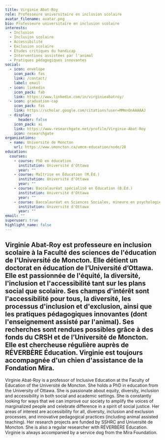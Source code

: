 ```yaml
---
title: Virginie Abat-Roy
role: Professeure universitaire en inclusion scolaire
avatar_filename: avatar.png
bio: Professeure universitaire en inclusion scolaire
interests:
  - Inclusion
  - Inclusion scolaire
  - Accessibilité
  - Exclusion scolaire
  - Études critiques du handicap
  - Interventions assistées par l'animal
  - Pratiques pédagogiques innovantes
social:
  - icon: envelope
    icon_pack: fas
    link: /contact/
    label: email
  - icon: linkedin
    icon_pack: fab
    link: https://www.linkedin.com/in/virginieabatroy/
  - icon: graduation-cap
    icon_pack: fas
    link: https://scholar.google.com/citations?user=MMmnOnAAAAAJ
  - display:
      header: false
    icon_pack: ai
    link: https://www.researchgate.net/profile/Virginie-Abat-Roy
    icon: researchgate
organizations:
  - name: Université de Moncton
    url: https://www.umoncton.ca/umcm-education/node/28
education:
  courses:
    - course: PhD en éducation
      institution: Université d'Ottawa
      year: ""
    - course: Maîtrise en Éducation (M.Éd.)
      institution: Université d'Ottawa
      year: ""
    - course: Baccalauréat spécialisé en Éducation (B.Éd.)
      institution: Université d'Ottawa
      year: ""
    - course: Baccalauréat en Sciences Sociales, mineure en psychologie (B.Sc.Soc.)
      institution: Université d'Ottawa
      year: ""
email: ""
superuser: true
highlight_name: false
---
```

Virginie Abat-Roy est professeure en inclusion scolaire à la Faculté des sciences de l'éducation de l'Université de Moncton. Elle détient un doctorat en éducation de l’Université d’Ottawa. Elle est passionnée de l'équité, la diversité, l'inclusion et l'accessibilité tant sur les plans social que scolaire. Ses champs d'intérêt sont l'accessibilité pour tous, la diversité, les processus d'inclusion et d'exclusion, ainsi que les pratiques pédagogiques innovantes (dont l'enseignement assisté par l'animal). Ses recherches sont rendues possibles grâce à des fonds du CRSH et de l’Université de Moncton. Elle est chercheuse régulière auprès de RÉVERBÈRE Éducation. Virginie est toujours accompagnée d'un chien d'assistance de la Fondation Mira.
---
Virginie Abat-Roy is a professor of Inclusive Education at the Faculty of Education of the Université de Moncton. She holds a PhD in education from the University of Ottawa. She is passionate about equity, diversity, inclusion and accessibility in both social and academic settings. She is constantly looking for ways that we can improve our society to amplify the voices of marginalized people and celebrate difference in a spirit of social justice. Her areas of interest are accessibility for all, diversity, inclusion and exclusion processes, and innovative pedagogical practices (including animal assisted teaching). Her research projects are funded by SSHRC and Université de Moncton. She is also a regular researcher with RÉVERBÈRE Éducation. Virginie is always accompanied by a service dog from the Mira Foundation.